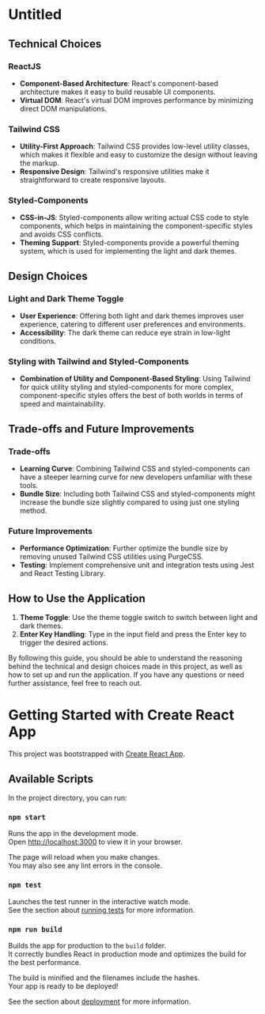 # Untitled

## **Technical Choices**

### **ReactJS**

- **Component-Based Architecture**: React's component-based architecture makes it easy to build reusable UI components.
- **Virtual DOM**: React's virtual DOM improves performance by minimizing direct DOM manipulations.

### **Tailwind CSS**

- **Utility-First Approach**: Tailwind CSS provides low-level utility classes, which makes it flexible and easy to customize the design without leaving the markup.
- **Responsive Design**: Tailwind's responsive utilities make it straightforward to create responsive layouts.

### **Styled-Components**

- **CSS-in-JS**: Styled-components allow writing actual CSS code to style components, which helps in maintaining the component-specific styles and avoids CSS conflicts.
- **Theming Support**: Styled-components provide a powerful theming system, which is used for implementing the light and dark themes.

## **Design Choices**

### **Light and Dark Theme Toggle**

- **User Experience**: Offering both light and dark themes improves user experience, catering to different user preferences and environments.
- **Accessibility**: The dark theme can reduce eye strain in low-light conditions.

### **Styling with Tailwind and Styled-Components**

- **Combination of Utility and Component-Based Styling**: Using Tailwind for quick utility styling and styled-components for more complex, component-specific styles offers the best of both worlds in terms of speed and maintainability.

## **Trade-offs and Future Improvements**

### **Trade-offs**

- **Learning Curve**: Combining Tailwind CSS and styled-components can have a steeper learning curve for new developers unfamiliar with these tools.
- **Bundle Size**: Including both Tailwind CSS and styled-components might increase the bundle size slightly compared to using just one styling method.

### **Future Improvements**

- **Performance Optimization**: Further optimize the bundle size by removing unused Tailwind CSS utilities using PurgeCSS.
- **Testing**: Implement comprehensive unit and integration tests using Jest and React Testing Library.

## **How to Use the Application**

1. **Theme Toggle**: Use the theme toggle switch to switch between light and dark themes.
2. **Enter Key Handling**: Type in the input field and press the Enter key to trigger the desired actions.

By following this guide, you should be able to understand the reasoning behind the technical and design choices made in this project, as well as how to set up and run the application. If you have any questions or need further assistance, feel free to reach out.

# Getting Started with Create React App

This project was bootstrapped with [Create React App](https://github.com/facebook/create-react-app).

## Available Scripts

In the project directory, you can run:

### `npm start`

Runs the app in the development mode.\
Open [http://localhost:3000](http://localhost:3000) to view it in your browser.

The page will reload when you make changes.\
You may also see any lint errors in the console.

### `npm test`

Launches the test runner in the interactive watch mode.\
See the section about [running tests](https://facebook.github.io/create-react-app/docs/running-tests) for more information.

### `npm run build`

Builds the app for production to the `build` folder.\
It correctly bundles React in production mode and optimizes the build for the best performance.

The build is minified and the filenames include the hashes.\
Your app is ready to be deployed!

See the section about [deployment](https://facebook.github.io/create-react-app/docs/deployment) for more information.
